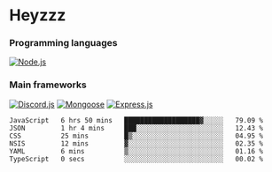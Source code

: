 # Heyzzz  

### Programming languages  

[![Node.js](https://img.shields.io/badge/-Node.js-262626?style=for-the-badge)](https://nodejs.org/ru)

### Main frameworks

[![Discord.js](https://img.shields.io/badge/-Discord.js-262626?style=for-the-badge)](https://www.npmjs.com/package/discord.js) [![Mongoose](https://img.shields.io/badge/-Mongoose-262626?style=for-the-badge)](https://www.npmjs.com/package/mongoose) [![Express.js](https://img.shields.io/badge/-Express.js-262626?style=for-the-badge)](https://www.npmjs.com/package/express)
<!--START_SECTION:waka-->

```text
JavaScript   6 hrs 50 mins   ███████████████████▓░░░░░   79.09 %
JSON         1 hr 4 mins     ███░░░░░░░░░░░░░░░░░░░░░░   12.43 %
CSS          25 mins         █▒░░░░░░░░░░░░░░░░░░░░░░░   04.95 %
NSIS         12 mins         ▓░░░░░░░░░░░░░░░░░░░░░░░░   02.35 %
YAML         6 mins          ▒░░░░░░░░░░░░░░░░░░░░░░░░   01.16 %
TypeScript   0 secs          ░░░░░░░░░░░░░░░░░░░░░░░░░   00.02 %
```

<!--END_SECTION:waka-->
